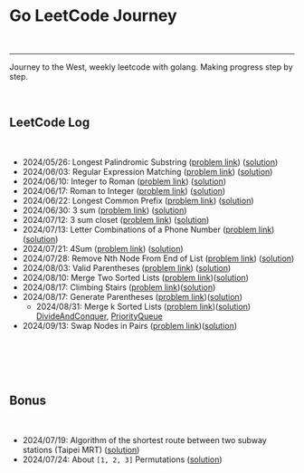 # Go LeetCode Journey

<br>

---
Journey to the West,
weekly leetcode with golang. Making progress step by step.

<br>

## LeetCode Log

<br>

* 2024/05/26: Longest Palindromic Substring ([problem link](https://leetcode.com/problems/longest-palindromic-substring/description/)) ([solution](longest_palindromic_substring))
* 2024/06/03: Regular Expression Matching ([problem link](https://leetcode.com/problems/regular-expression-matching/description/)) ([solution](regular_expression_matching))
* 2024/06/10: Integer to Roman ([problem link](https://leetcode.com/problems/integer-to-roman/description/)) ([solution](integer_to_roman))
* 2024/06/17: Roman to Integer ([problem link](https://leetcode.com/problems/roman-to-integer/description/)) ([solution](roman_to_integer))
* 2024/06/22: Longest Common Prefix ([problem link](https://leetcode.com/problems/longest-common-prefix/description/)) ([solution](longest_common_prefix))
* 2024/06/30: 3 sum ([problem link](https://leetcode.com/problems/3sum/description/)) ([solution](three_sum))
* 2024/07/12: 3 sum closet ([problem link](https://leetcode.com/problems/3sum-closest/description/)) ([solution](three_sum_closet))
* 2024/07/13: Letter Combinations of a Phone Number ([problem link](https://leetcode.com/problems/letter-combinations-of-a-phone-number/description/)) ([solution](letter_combinations_of_a_phone_number))
* 2024/07/21: 4Sum ([problem link](https://leetcode.com/problems/4sum/description/)) ([solution](four_sum))
* 2024/07/28: Remove Nth Node From End of List ([problem link](https://leetcode.com/problems/remove-nth-node-from-end-of-list/description/)) ([solution](remove_nth_node_from_end_of_list))
* 2024/08/03: Valid Parentheses ([problem link](https://leetcode.com/problems/valid-parentheses/description/)) ([solution](valid_parentheses))
* 2024/08/10: Merge Two Sorted Lists ([problem link](https://leetcode.com/problems/merge-two-sorted-lists/description/))([solution](merge_two_sorted_lists))
* 2024/08/17: Climbing Stairs ([problem link](https://leetcode.com/problems/climbing-stairs/description/))([solution](climbing_stairs))
* 2024/08/17: Generate Parentheses ([problem link](https://leetcode.com/problems/generate-parentheses/description/))([solution](generate_parentheses))
  * 2024/08/31: Merge k Sorted Lists ([problem link](https://leetcode.com/problems/merge-k-sorted-lists/description/))([solution](merge_k_sorted_lists))
  [DivideAndConquer](merge_k_sorted_lists%2FDivideAndConquer),
  [PriorityQueue](merge_k_sorted_lists%2FPriorityQueue)
* 2024/09/13: Swap Nodes in Pairs ([problem link](https://leetcode.com/problems/swap-nodes-in-pairs/description/))([solution](swap_nodes_in_pairs))

<br>
<br>
<br>
<br>

## Bonus

<br>

* 2024/07/19: Algorithm of the shortest route between two subway stations (Taipei MRT) ([solution](bonus/taipei_mrt))
* 2024/07/24: About `[1, 2, 3]` Permutations ([solution](bonus/permutation))
